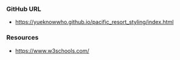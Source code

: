 ### GitHub URL
- https://yueknowwho.github.io/pacific_resort_styling/index.html
### Resources
- https://www.w3schools.com/